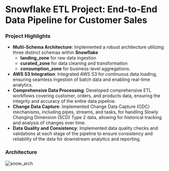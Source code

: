 # Snowflake ETL Project: End-to-End Data Pipeline for Customer Sales

### Project Highlights

- **Multi-Schema Architecture**: Implemented a robust architecture utilizing three distinct schemas within **Snowflake**
  - **landing_zone** for raw data ingestion
  - **curated_zone** for data cleaning and transformation
  - **consumption_zone** for business-level aggregations.
- **AWS S3 Integration**: Integrated AWS S3 for continuous data loading, ensuring seamless ingestion of batch data and enabling real-time analytics.
- **Comprehensive Data Processing**: Developed comprehensive ETL workflows covering customer, orders, and products data, ensuring the integrity and accuracy of the entire data pipeline.
- **Change Data Capture**: Implemented Change Data Capture (CDC) mechanisms, including pipes, streams, and tasks, for handling Slowly Changing Dimension (SCD) Type 2 data, allowing for historical tracking and analysis of changes over time.
- **Data Quality and Consistency**: Implemented data quality checks and validations at each stage of the pipeline to ensure consistency and reliability of the data for downstream analytics and reporting.

### Architecture

![snow_arch](https://github.com/raj0512gaurav/cusomer_orders_etl/assets/56684761/08fe8097-8378-4c31-9941-99271096cb20)
